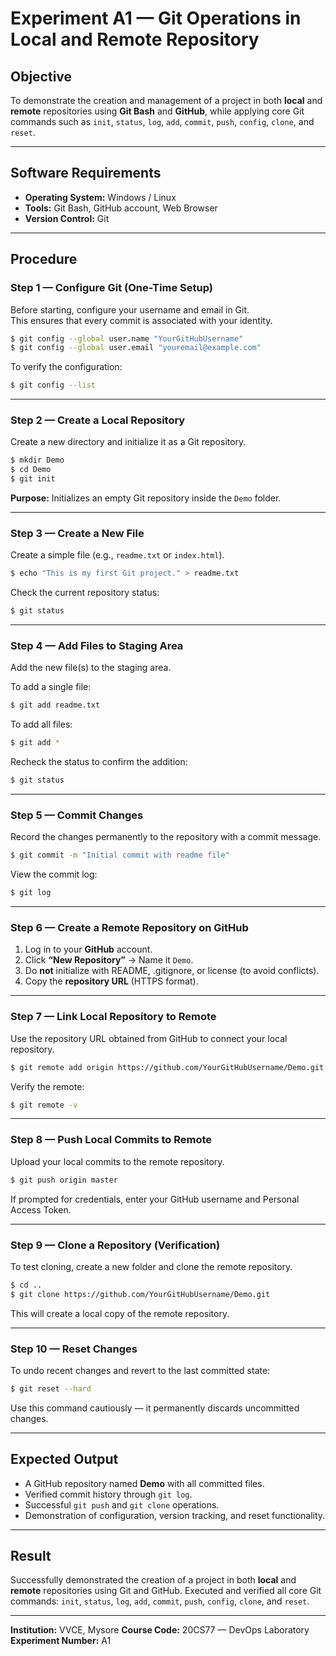 # **Experiment A1 — Git Operations in Local and Remote Repository**

## **Objective**
To demonstrate the creation and management of a project in both **local** and **remote** repositories using **Git Bash** and **GitHub**, while applying core Git commands such as `init`, `status`, `log`, `add`, `commit`, `push`, `config`, `clone`, and `reset`.

---

## **Software Requirements**
- **Operating System:** Windows / Linux
- **Tools:** Git Bash, GitHub account, Web Browser
- **Version Control:** Git

---

## **Procedure**

### **Step 1 — Configure Git (One-Time Setup)**
Before starting, configure your username and email in Git.  
This ensures that every commit is associated with your identity.

```bash
$ git config --global user.name "YourGitHubUsername"
$ git config --global user.email "youremail@example.com"
``` 

To verify the configuration:

```bash
$ git config --list
```

---

### **Step 2 — Create a Local Repository**

Create a new directory and initialize it as a Git repository.

```bash
$ mkdir Demo
$ cd Demo
$ git init
```

**Purpose:** Initializes an empty Git repository inside the `Demo` folder.

---

### **Step 3 — Create a New File**

Create a simple file (e.g., `readme.txt` or `index.html`).

```bash
$ echo "This is my first Git project." > readme.txt
```

Check the current repository status:

```bash
$ git status
```

---

### **Step 4 — Add Files to Staging Area**

Add the new file(s) to the staging area.

To add a single file:

```bash
$ git add readme.txt
```

To add all files:

```bash
$ git add *
```

Recheck the status to confirm the addition:

```bash
$ git status
```

---

### **Step 5 — Commit Changes**

Record the changes permanently to the repository with a commit message.

```bash
$ git commit -m "Initial commit with readme file"
```

View the commit log:

```bash
$ git log
```

---

### **Step 6 — Create a Remote Repository on GitHub**

1. Log in to your **GitHub** account.
2. Click **“New Repository”** → Name it `Demo`.
3. Do **not** initialize with README, .gitignore, or license (to avoid conflicts).
4. Copy the **repository URL** (HTTPS format).

---

### **Step 7 — Link Local Repository to Remote**

Use the repository URL obtained from GitHub to connect your local repository.

```bash
$ git remote add origin https://github.com/YourGitHubUsername/Demo.git
```

Verify the remote:

```bash
$ git remote -v
```

---

### **Step 8 — Push Local Commits to Remote**

Upload your local commits to the remote repository.

```bash
$ git push origin master
```

If prompted for credentials, enter your GitHub username and Personal Access Token.

---

### **Step 9 — Clone a Repository (Verification)**

To test cloning, create a new folder and clone the remote repository.

```bash
$ cd ..
$ git clone https://github.com/YourGitHubUsername/Demo.git
```

This will create a local copy of the remote repository.

---

### **Step 10 — Reset Changes**

To undo recent changes and revert to the last committed state:

```bash
$ git reset --hard
```

Use this command cautiously — it permanently discards uncommitted changes.

---

## **Expected Output**

* A GitHub repository named **Demo** with all committed files.
* Verified commit history through `git log`.
* Successful `git push` and `git clone` operations.
* Demonstration of configuration, version tracking, and reset functionality.

---

## **Result**

Successfully demonstrated the creation of a project in both **local** and **remote** repositories using Git and GitHub.
Executed and verified all core Git commands:
`init`, `status`, `log`, `add`, `commit`, `push`, `config`, `clone`, and `reset`.

---

**Institution:** VVCE, Mysore
**Course Code:** 20CS77 — DevOps Laboratory
**Experiment Number:** A1

 
